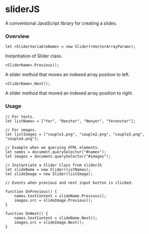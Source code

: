 # sliderJS
A conventional JavaScript library for creating a slides.

### Overview
```
let <SliderVariableName> = new Slider(<VectorArrayParam>);
```
Instantiation of Slider class.

```
<SliderName>.Previous();
```
A slider method that moves an indexed array position to left.

```
<SliderName>.Next();
```
A slider method that moved an indexed array position to right.

### Usage

```
// For texts.
let listNames = ["Yer", "Renzter", "Nenyer", "Yerenzter"];

// For images.
let listImages = ["couple1.png", "couple2.png", "couple3.png", "couple4.png"];

// Example when we querying HTML elements.
let names = document.querySelector("#names");
let images = document.querySelector("#images");

// Instantiate a Slider Class from sliderJS
let slideName = new Slider(listNames);
let slideImage = new Slider(listImage);

// Events when previous and next input button is clicked.

function OnPrevious() {
    names.textContent = slideName.Previous();
    images.src = slideImage.Previous();
}

function OnNext() {
    names.textContent = slideName.Next();
    images.src = slideImage.Next();
}
```
